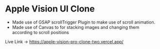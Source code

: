 # Apple Vision UI Clone

* Made use of GSAP scrollTrigger Plugin to make use of scroll animation.
* Made use of Canvas to for stacking images and changing them according to scroll positions

Live Link -> https://apple-vision-pro-clone-two.vercel.app/
